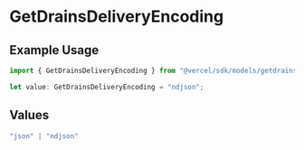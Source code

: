 # GetDrainsDeliveryEncoding

## Example Usage

```typescript
import { GetDrainsDeliveryEncoding } from "@vercel/sdk/models/getdrainsop.js";

let value: GetDrainsDeliveryEncoding = "ndjson";
```

## Values

```typescript
"json" | "ndjson"
```